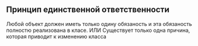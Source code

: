 ## Принцип единственной ответственности
Любой объект должен иметь только одину обязаность и эта обязаность полностю реализована  в класе.
        ИЛИ
Существует только одна причина, которая приводит к изменению класса

